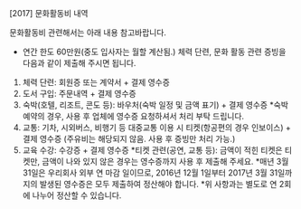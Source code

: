 [2017] 문화활동비 내역

문화활동비 관련해서는 아래 내용 참고바랍니다.
- 연간 한도 60만원(중도 입사자는 월할 계산됨.)
체력 단련, 문화 활동 관련 증빙을 다음과 같이 제출해 주시면 됩니다.
1) 체력 단련: 회원증 또는 계약서 + 결제 영수증
2) 도서 구입: 주문내역 + 결제 영수증
3) 숙박(호텔, 리조트, 콘도 등): 바우처(숙박 일정 및 금액 표기) + 결제 영수증
*숙박 예약의 경우, 사용 후 업체에 영수증 요청하셔서 처리 부탁 드립니다.
4) 교통: 기차, 시외버스, 비행기 등 대중교통 이용 시 티켓(항공편의 경우 인보이스) + 결제 영수증
          (주유비는 해당되지 않음. 사용 후 증빙만 처리 가능.)
5) 교육 수강: 수강증 + 결제 영수증
*티켓 관련(공연, 교통 등): 금액이 적힌 티켓은 티켓만, 금액이 나와 있지 않은 경우는 영수증까지 사용 후 제출해 주세요.
*매년 3월 31일은 우리회사 외부 연 마감 일이므로, 2016년 12월 1일부터 2017년 3월 31일까지의 발생된 영수증은 모두 제출하여 정산해야 합니다.
*위 사항과는 별도로 연 2회에 나누어 정산할 수 있습니다.
